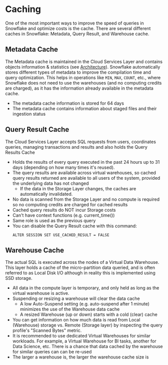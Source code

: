 # Caching #

One of the most important ways to improve the speed of queries in Snowflake and optimize costs is the cache. There are several different caches in Snowflake: Metadata, Query Result, and Warehouse cache.

## Metadata Cache ##
The Metadata cache is maintained in the Cloud Services Layer and contains objects information & statistics (see [Architecture](../Overview/Architecture.md)). Snowflake automatically stores different types of metadata to improve the compilation time and query optimization. This helps in operations like `MIN`, `MAX`, `COUNT`, etc., where Snowflake does not need to use the warehouses (and no computing credits are charged), as it has the information already available in the metadata cache.
* The metadata cache information is stored for 64 days
* The metadata cache contains information about staged files and their ingestion status

## Query Result Cache ##
The Cloud Services Layer accepts SQL requests from users, coordinates queries, managing transactions and results and also holds the Query Results Cache
* Holds the results of every query executed in the past 24 hours up to 31 days (depending on how  many times it's reused).
* The query results are available across virtual warehouses, so cached query results returned are available to all users of the system, provided the underlying data has not changed
  * If the data in the Storage Layer changes, the caches are automatically invalidated.
* No data is scanned from the Storage Layer and no compute is required so no computing credits are charged for cached results
* Cached query results do NOT incur Storage costs
* Can't have context functions (e.g. current_time())
* Same role is used as the previous query
* You can disable the Query Result cache with this command:
  ```
  ALTER SESSION SET USE_CACHED_RESULT = FALSE
  ```

## Warehouse Cache ##
The actual SQL is executed across the nodes of a Virtual Data Warehouse. This layer holds a cache of the micro-partition data queried, and is often referred to as Local Disk I/O although in reality this is implemented using SSD storage.
* All data in the compute layer is temporary, and only held as long as the virtual warehouse is active.
* Suspending or resizing a warehouse will clear the data cache
  * A low Auto-Suspend setting (e.g. auto-suspend after 1 minute) minimizes the use of the Warehouse data cache
  * A resized Warehouse (up or down) starts with a cold (clear) cache 
* You can get information on how much data is read from Local (Warehouse) storage vs. Remote (Storage layer) by inspecting the query profile's "Scanned Bytes" metric.
* It is recommended to use dedicated Virtual Warehouses for similar workloads. For example, a Virtual Warehouse for BI tasks, another for Data Science, etc. There is a chance that data cached by the warehouse for similar queries can can be re-used
* The larger a warehouse is, the larger the warehouse cache size is